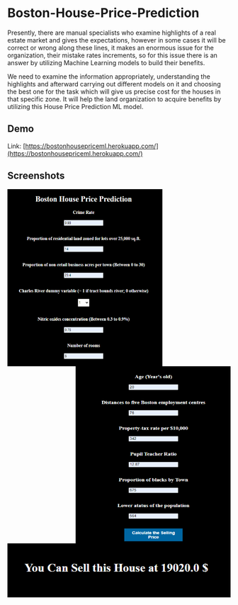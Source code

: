 # Boston-House-Price-Prediction
Presently, there are manual specialists who examine highlights of a real estate market and gives 
the expectations, however in some cases it will be correct or wrong along these lines, it makes 
an enormous issue for the organization, their mistake rates increments, so for this issue there is 
an answer by utilizing Machine Learning models to build their benefits.

We need to examine 
the information appropriately, understanding the highlights and afterward carrying out different 
models on it and choosing the best one for the task which will give us precise cost for the houses 
in that specific zone. It will help the land organization to acquire benefits by utilizing this House 
Price Prediction ML model.

## Demo
Link: [https://bostonhousepriceml.herokuapp.com/](https://bostonhousepriceml.herokuapp.com/)

## Screenshots
<a href="url"><img src="https://github.com/Pratik180198/Boston-House-Price-Prediction/blob/master/Screenshots/Screenshot%20(65).png" align="left" height="400" width="350" ></a>

<a href="url"><img src="https://github.com/Pratik180198/Boston-House-Price-Prediction/blob/master/Screenshots/Screenshot%20(66).png" align="right" height="400" width="350" ></a>


![Screenshot_3](https://github.com/Pratik180198/Boston-House-Price-Prediction/blob/master/Screenshots/Screenshot%20(67).png)
